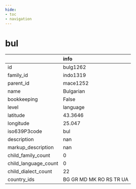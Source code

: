 ```yaml
---
hide:
- toc
- navigation
---
```

# bul
|                      | info                    |
|:---------------------|:------------------------|
| id                   | bulg1262                |
| family_id            | indo1319                |
| parent_id            | mace1252                |
| name                 | Bulgarian               |
| bookkeeping          | False                   |
| level                | language                |
| latitude             | 43.3646                 |
| longitude            | 25.047                  |
| iso639P3code         | bul                     |
| description          | nan                     |
| markup_description   | nan                     |
| child_family_count   | 0                       |
| child_language_count | 0                       |
| child_dialect_count  | 22                      |
| country_ids          | BG GR MD MK RO RS TR UA |